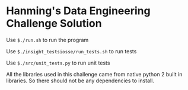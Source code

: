 # Hanming's Data Engineering Challenge Solution

Use ```$./run.sh``` to run the program

Use ```$./insight_testsiosse/run_tests.sh``` to run tests

Use ```$./src/unit_tests.py``` to run unit tests

All the libraries used in this challenge came from native python 2 built in libraries. So there should not be any dependencies to install.
